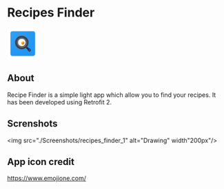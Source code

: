 # Recipes Finder


![](./app/src/main/res/mipmap-hdpi/ic_launcher.png)

## About
Recipe Finder is a simple light app which allow you to find your recipes. It has been developed using Retrofit 2.

## Screnshots
<img src="./Screenshots/recipes_finder_1" alt="Drawing" width"200px"/>

## App icon credit
https://www.emojione.com/
